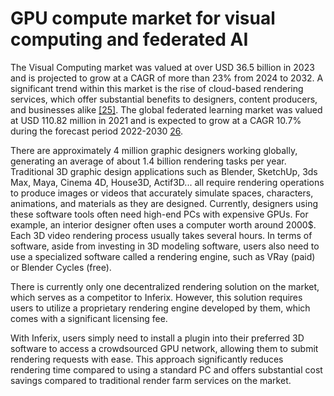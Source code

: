 # GPU compute market for visual computing and federated AI

The Visual Computing market was valued at over USD 36.5 billion in 2023 and is projected to grow at a CAGR of more than 23\% from 2024 to 2032. A significant trend within this market is the rise of cloud-based rendering services, which offer substantial benefits to designers, content producers, and businesses alike [[25]](/inferix-whitepaper/references.md~25). The global federated learning market was valued at USD 110.82 million in 2021 and is expected to grow at a CAGR 10.7\% during the forecast period 2022-2030 [26](/inferix-whitepaper/references.md#26).

There are approximately 4 million graphic designers working globally, generating an average of about 1.4 billion rendering tasks per year. Traditional 3D graphic design applications such as Blender, SketchUp, 3ds Max, Maya, Cinema 4D, House3D, Actif3D... all require rendering operations to produce images or videos that accurately simulate spaces, characters, animations, and materials as they are designed. Currently, designers using these software tools often need high-end PCs with expensive GPUs. For example, an interior designer often uses a computer worth around 2000\$. Each 3D video rendering process usually takes several hours. In terms of software, aside from investing in 3D modeling software, users also need to use a specialized software called a rendering engine, such as VRay (paid) or Blender Cycles (free).

There is currently only one decentralized rendering solution on the market, which serves as a competitor to Inferix. However, this solution requires users to utilize a proprietary rendering engine developed by them, which comes with a significant licensing fee.
 
With Inferix, users simply need to install a plugin into their preferred 3D software to access a crowdsourced GPU network, allowing them to submit rendering requests with ease. This approach significantly reduces rendering time compared to using a standard PC and offers substantial cost savings compared to traditional render farm services on the market.